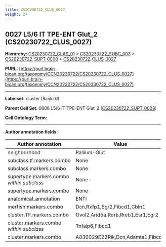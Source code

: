 ```yaml
---
title: CS20230722_CLUS_0027
weight: 27
---
```

## 0027 L5/6 IT TPE-ENT Glut_2 (CS20230722_CLUS_0027)
<b>Hierarchy: </b>
[CS20230722_CLAS_01](../CS20230722_CLAS_01) >
[CS20230722_SUBC_003](../CS20230722_SUBC_003) >
[CS20230722_SUPT_0008](../CS20230722_SUPT_0008) >
[CS20230722_CLUS_0027](../CS20230722_CLUS_0027)

**PURL:** [https://purl.brain-bican.org/taxonomy/CCN20230722/CS20230722_CLUS_0027](https://purl.brain-bican.org/taxonomy/CCN20230722/CS20230722_CLUS_0027)

---


**Labelset:** cluster (Rank: 0)

**Parent Cell Set:** 0008 L5/6 IT TPE-ENT Glut_2 ([CS20230722_SUPT_0008](../CS20230722_SUPT_0008))



**Cell Ontology Term:** 

[MARKER GENES.]: #


---

[TRANSFERRED ANNOTATIONS.]: #


[AUTHOR ANNOTATION FIELDS.]: #


**Author annotation fields:**

| Author annotation | Value |
|-------------------|-------|
|neighborhood|Pallium-Glut|
|subclass.tf.markers.combo|None|
|subclass.markers.combo|None|
|supertype.markers.combo _within subclass_|None|
|supertype.markers.combo|None|
|anatomical_annotation|ENTl|
|merfish.markers.combo|Dcn,Rxfp1,Egr2,Fibcd1,Cbln1|
|cluster.TF.markers.combo|Ovol2,Arid5a,Rorb,Rreb1,Esr1,Egr2|
|cluster.markers.combo _within subclass_|Tnfaip6,Fibcd1|
|cluster.markers.combo|A830029E22Rik,Dcn,Adamts1,Fibcd1|
